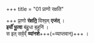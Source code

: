 +++
title = "01 प्राणो रक्षति"

+++
प्रा॒णो **र॑क्षति॒** विश्व॒म् **एज॑त्** ।  
**इर्यो॑ भू॒त्वा** ब॑हु॒धा ब॒हूनि॑ ।  
स इत् सर्व॒व्ँ **व्या॑नशे**+++(=व्याप्तवान्)+++ ।  
